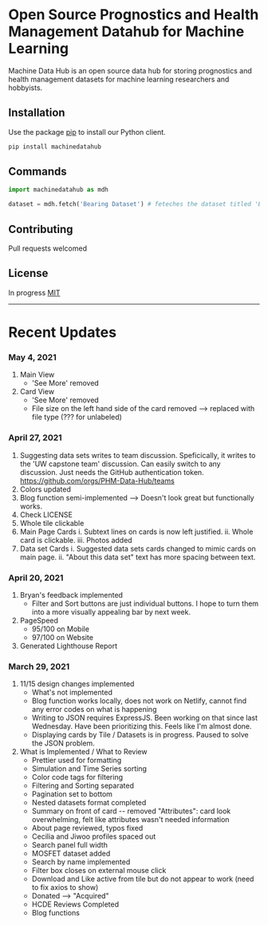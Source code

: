 # Open Source Prognostics and Health Management Datahub for Machine Learning

Machine Data Hub is an open source data hub for storing prognostics and health management datasets for machine learning researchers and hobbyists. 

## Installation

Use the package [pip](https://github.com/PHM-Data-Hub/lib/) to install our Python client. 

```bash
pip install machinedatahub
```

## Commands

```python
import machinedatahub as mdh

dataset = mdh.fetch('Bearing Dataset') # feteches the dataset titled 'Bearing Dataset' from Machinedatahub.ai

```

## Contributing
Pull requests welcomed

## License
In progress
[MIT](https://github.com/PHM-Data-Hub/)

---

# Recent Updates
### May 4, 2021
1. Main View
    * 'See More' removed
2. Card View
    * 'See More' removed
    * File size on the left hand side of the card removed --> replaced with file type (??? for unlabeled)


### April 27, 2021
1. Suggesting data sets writes to team discussion. Speficically, it writes to the 'UW capstone team' discussion. Can easily switch to any discussion. Just needs the GitHub authentication token. 
https://github.com/orgs/PHM-Data-Hub/teams
2. Colors updated
3. Blog function semi-implemented --> Doesn't look great but functionally works. 
4. Check LICENSE
5. Whole tile clickable
6. Main Page Cards
   i. Subtext lines on cards is now left justified. 
   ii. Whole card is clickable. 
   iii. Photos added
7. Data set Cards
   i. Suggested data sets cards changed to mimic cards on main page. 
   ii. "About this data set" text has more spacing between text. 

### April 20, 2021
1. Bryan's feedback implemented
    * Filter and Sort buttons are just individual buttons. I hope to turn them into a more visually appealing bar by next week. 
2. PageSpeed
    * 95/100 on Mobile
    * 97/100 on Website
3. Generated Lighthouse Report

### March 29, 2021
1. 11/15 design changes implemented
    * What's not implemented
    * Blog function works locally, does not work on Netlify, cannot find any error codes on what is happening
    * Writing to JSON requires ExpressJS. Been working on that since last Wednesday. Have been prioritizing this. Feels like I'm almost done. 
    * Displaying cards by Tile / Datasets is in progress. Paused to solve the JSON problem. 
2. What is Implemented / What to Review
    * Prettier used for formatting
    * Simulation and Time Series sorting
    * Color code tags for filtering
    * Filtering and Sorting separated
    * Pagination set to bottom
    * Nested datasets format completed
    * Summary on front of card -- removed "Attributes": card look overwhelming, felt like attributes wasn't needed information
    * About page reviewed, typos fixed
    * Cecilia and Jiwoo profiles spaced out
    * Search panel full width
    * MOSFET dataset added
    * Search by name implemented
    * Filter box closes on external mouse click
    * Download and Like active from tile but do not appear to work (need to fix axios to show)
    * Donated --> "Acquired"
    * HCDE Reviews Completed
    * Blog functions
